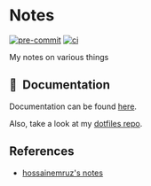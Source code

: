 # Notes
[![pre-commit](https://img.shields.io/badge/pre--commit-enabled-brightgreen?logo=pre-commit&logoColor=white&style=for-the-badge)](https://github.com/pre-commit/pre-commit)
[![ci](https://img.shields.io/github/workflow/status/nicholaswilde/notes/ci?label=ci&logo=github&style=for-the-badge)](https://github.com/nicholaswilde/notes/actions/workflows/ci.yaml)

My notes on various things

## :book:&nbsp; Documentation

Documentation can be found [here](https://nicholaswilde.github.io/notes/).

Also, take a look at my [dotfiles repo](https://github.com/nicholaswilde/dotfiles).

## References

* [hossainemruz's notes](https://hossainemruz.gitbook.io/notes/)
